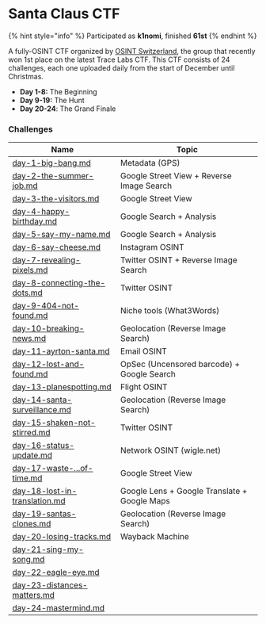 # Santa Claus CTF

{% hint style="info" %}
Participated as **k1nomi**, finished **61st**
{% endhint %}

A fully-OSINT CTF organized by [OSINT Switzerland](https://osintswitzerland.ch/), the group that recently won 1st place on the latest Trace Labs CTF. This CTF consists of 24 challenges, each one uploaded daily from the start of December until Christmas.

* **Day 1-8:** The Beginning
* **Day 9-19:** The Hunt
* **Day 20-24**: The Grand Finale

### Challenges

<table><thead><tr><th width="288">Name</th><th width="459">Topic</th></tr></thead><tbody><tr><td><a data-mention href="day-1-big-bang.md">day-1-big-bang.md</a></td><td>Metadata (GPS)</td></tr><tr><td><a data-mention href="day-2-the-summer-job.md">day-2-the-summer-job.md</a></td><td>Google Street View + Reverse Image Search</td></tr><tr><td><a data-mention href="day-3-the-visitors.md">day-3-the-visitors.md</a></td><td>Google Street View</td></tr><tr><td><a data-mention href="day-4-happy-birthday.md">day-4-happy-birthday.md</a></td><td>Google Search + Analysis</td></tr><tr><td><a data-mention href="day-5-say-my-name.md">day-5-say-my-name.md</a></td><td>Google Search + Analysis</td></tr><tr><td><a data-mention href="day-6-say-cheese.md">day-6-say-cheese.md</a></td><td>Instagram OSINT</td></tr><tr><td><a data-mention href="day-7-revealing-pixels.md">day-7-revealing-pixels.md</a></td><td>Twitter OSINT + Reverse Image Search</td></tr><tr><td><a data-mention href="day-8-connecting-the-dots.md">day-8-connecting-the-dots.md</a></td><td>Twitter OSINT</td></tr><tr><td><a data-mention href="day-9-404-not-found.md">day-9-404-not-found.md</a></td><td>Niche tools (What3Words)</td></tr><tr><td><a data-mention href="day-10-breaking-news.md">day-10-breaking-news.md</a></td><td>Geolocation (Reverse Image Search)</td></tr><tr><td><a data-mention href="day-11-ayrton-santa.md">day-11-ayrton-santa.md</a></td><td>Email OSINT</td></tr><tr><td><a data-mention href="day-12-lost-and-found.md">day-12-lost-and-found.md</a></td><td>OpSec (Uncensored barcode) + Google Search</td></tr><tr><td><a data-mention href="day-13-planespotting.md">day-13-planespotting.md</a></td><td>Flight OSINT</td></tr><tr><td><a data-mention href="day-14-santa-surveillance.md">day-14-santa-surveillance.md</a></td><td>Geolocation (Reverse Image Search)</td></tr><tr><td><a data-mention href="day-15-shaken-not-stirred.md">day-15-shaken-not-stirred.md</a></td><td>Twitter OSINT</td></tr><tr><td><a data-mention href="day-16-status-update.md">day-16-status-update.md</a></td><td>Network OSINT (wigle.net)</td></tr><tr><td><a data-mention href="day-17-waste-...of-time.md">day-17-waste-...of-time.md</a></td><td>Google Street View</td></tr><tr><td><a data-mention href="day-18-lost-in-translation.md">day-18-lost-in-translation.md</a></td><td>Google Lens + Google Translate + Google Maps</td></tr><tr><td><a data-mention href="day-19-santas-clones.md">day-19-santas-clones.md</a></td><td>Geolocation (Reverse Image Search)</td></tr><tr><td><a data-mention href="day-20-losing-tracks.md">day-20-losing-tracks.md</a></td><td>Wayback Machine</td></tr><tr><td><a data-mention href="day-21-sing-my-song.md">day-21-sing-my-song.md</a></td><td></td></tr><tr><td><a data-mention href="day-22-eagle-eye.md">day-22-eagle-eye.md</a></td><td></td></tr><tr><td><a data-mention href="day-23-distances-matters.md">day-23-distances-matters.md</a></td><td></td></tr><tr><td><a data-mention href="day-24-mastermind.md">day-24-mastermind.md</a></td><td></td></tr></tbody></table>

